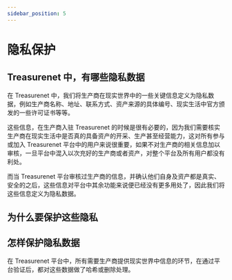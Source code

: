 ```yaml
---
sidebar_position: 5
---
```


# 隐私保护

## Treasurenet 中，有哪些隐私数据

在 Treasurenet 中，我们将生产商在现实世界中的一些关键信息定义为隐私数据，例如生产商名称、地址、联系方式、资产来源的具体编号、现实生活中官方颁发的一些许可证书等等。

这些信息，在生产商入驻 Treasurenet 的时候是很有必要的，因为我们需要核实生产商在现实生活中是否真的具备资产的开采、生产甚至经营能力，这对所有参与或加入 Treasurenet 平台中的用户来说很重要，如果不对生产商的相关信息加以审核，一旦平台中混入以次充好的生产商或者资产，对整个平台及所有用户都没有利处。

而当 Treasurenet 平台审核过生产商的信息，并确认他们自身及资产都是真实、安全的之后，这些信息对平台中其余功能来说便已经没有更多用处了，因此我们将这些信息定义为隐私数据。

## 为什么要保护这些隐私

## 怎样保护隐私数据

在 Treasurenet 平台中，所有需要生产商提供现实世界中信息的环节，在通过平台验证后，都对这些数据做了哈希或删除处理。

